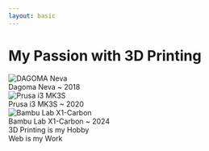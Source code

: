 ```yaml
---
layout: basic
---
```


# My Passion with 3D Printing

<div class="flex flex-row justify-between items-center px-20 p-t-10">
    <div class="flex flex-col items-center" v-click>
        <div>
            <img
                alt="DAGOMA Neva"
                class="h-40"
                src="/assets/3d-printers/Dagoma-Neva-Magis-6779-1.png"
            />
        </div>
        <span class="mt-6 mb-2">Dagoma Neva</span>
        <span class="text-sm">~ 2018</span>
    </div>
    <div class="flex flex-col items-center" v-click>
        <div>
            <img
                alt="Prusa i3 MK3S"
                class="h-40"
                src="/assets/3d-printers/MK3_NEF_500px-1.png"
            />
        </div>
        <span class="mt-6 mb-2">Prusa i3 MK3S</span>
        <span class="text-sm">~ 2020</span>
    </div>
    <div class="flex flex-col items-center" v-click>
        <div>
            <img
                alt="Bambu Lab X1-Carbon"
                class="h-40"
                src="/assets/3d-printers/x1Series-main-bg-v1.png"
            />
        </div>
        <span class="mt-6 mb-2">Bambu Lab X1-Carbon</span>
        <span class="text-sm">~ 2024</span>
    </div>
</div>

<div
    class="absolute left-0 top-25 bg-white/20 w-full h-75 flex justify-center items-center backdrop-blur-sm
           text-3xl pt-80"
    v-click
>
    3D Printing is my Hobby
</div>

<div
    class="absolute left-0 top-130 w-full flex justify-center text-3xl"
    v-click
>
    Web is my Work
</div>

<Arrow
  v-click
  v-bind="{ x1:500, y1:510, x2:500, y2:455, color: '#000000' }"
/>
